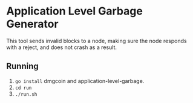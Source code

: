 # Application Level Garbage Generator
This tool sends invalid blocks to a node, making sure the node responds with a reject, and does not crash as a result.

## Running
 1. `go install` dmgcoin and application-level-garbage.
 2. `cd run`
 3. `./run.sh`


